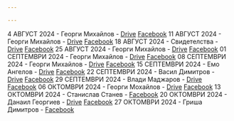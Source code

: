```yaml
---

---
```

4 АВГУСТ 2024 - Георги Михайлов - [Drive](https://drive.google.com/file/d/1_GrfSP2Uq-ZES6ld6cVGpRKW2lItK37m/view?usp=drive_link) [Facebook](https://www.facebook.com/Shalom.Church.Lovech/videos/3362698070530338)
11 АВГУСТ 2024 - Георги Михайлов - [Drive](https://drive.google.com/file/d/1PXjHBvNbvxKHmPRWyYgjkxhGza5Yv0kw/view?usp=drive_link) [Facebook](https://www.facebook.com/Shalom.Church.Lovech/videos/510158601520995)
18 АВГУСТ 2024 - Свидетелства - [Drive](https://drive.google.com/file/d/1MDwj06UoDHBUg3Tla8q7BN3_yIfxMuC1/view?usp=drive_link) [Facebook](https://www.facebook.com/Shalom.Church.Lovech/videos/1018563079758005)
25 АВГУСТ 2024 - Георги Михайлов - [Drive](https://drive.google.com/file/d/1n6lOMXJwXI8cIOoEpFnUZwK8TqzMdDSq/view?usp=sharing) [Facebook](https://www.facebook.com/Shalom.Church.Lovech/videos/492346766858923)
01 СЕПТЕМВРИ 2024 - Георги Михайлов - [Drive](https://drive.google.com/file/d/11VoTJwMhfQZiKgBlPIeRetrpEFREBs7L/view?usp=drive_link) [Facebook](https://www.facebook.com/Shalom.Church.Lovech/videos/920498026508996)
08 СЕПТЕМВРИ 2024 - Георги Михайлов - [Drive](https://drive.google.com/file/d/1-0VvmkaOXAtTtzTWZCdoLdcaGzj6dxSF/view?usp=drive_link) [Facebook](https://www.facebook.com/Shalom.Church.Lovech/videos/439118628522308)
15 СЕПТЕМВРИ 2024 - Емо Ангелов - [Drive](https://drive.google.com/file/d/1B2ML6KZmeEa5PplqzT_eIuQn-x2cpfMG/view?usp=drive_link) [Facebook](https://www.facebook.com/Shalom.Church.Lovech/videos/1074549874010691)
22 СЕПТЕМВРИ 2024 - Васил Димитров - [Drive](https://drive.google.com/file/d/1B8PN3g1eFITxE_j0o2ZG2t3FYwecNL8f/view?usp=drivesdk) [Facebook](https://www.facebook.com/share/v/JxVW97CyKtCTMfJ9/)
29 СЕПТЕМВРИ 2024 - Влади Маджаров - [Drive](https://drive.google.com/file/d/1BA8q_qXqpAzAZ_3Me4-r1CSe7hDQMGIc/view?usp=drivesdk) [Facebook](https://www.facebook.com/share/v/hknow3MfC74QPqXZ/)
06 ОКТОМВРИ 2024 - Георги Мохайлов - [Drive](https://drive.google.com/file/d/1LDZd3dXvcqbJvGdhROO9sW2fZbg9ooKA/view?usp=drivesdk) [Facebook](https://www.facebook.com/share/v/36z4XPf6zyLvrvrY/)
13 ОКТОМВРИ 2024 - Станислав Станев - [Facebook](https://www.facebook.com/share/v/zggc5U2mAfWm4axX/)
20 ОКТОМВРИ 2024 - Данаил Георгиев - [Drive](https://drive.google.com/file/d/1-5xMWAIAxX6IpX4WxkcYFBPmsSTTn0x1/view?usp=drive_link) [Facebook](https://www.facebook.com/share/v/BJ7EupCJJKHWkY7U/)
27 ОКТОМВРИ 2024 - Гриша Димитров - [Facebook](https://www.facebook.com/Shalom.Church.Lovech/videos/1290705311846593)
